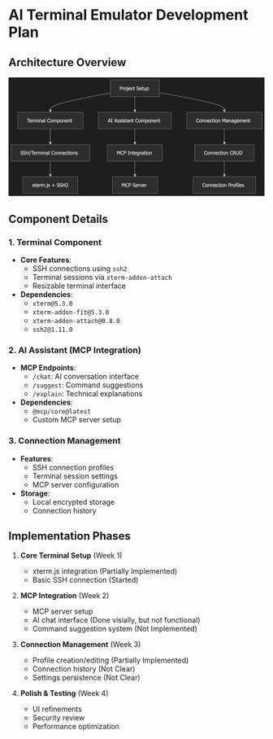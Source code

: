 # AI Terminal Emulator Development Plan

## Architecture Overview

![Graph](./Graph.png)

## Component Details

### 1. Terminal Component
- **Core Features**:
  - SSH connections using `ssh2`
  - Terminal sessions via `xterm-addon-attach`
  - Resizable terminal interface
- **Dependencies**:
  - `xterm@5.3.0`
  - `xterm-addon-fit@5.3.0`
  - `xterm-addon-attach@0.8.0`
  - `ssh2@1.11.0`

### 2. AI Assistant (MCP Integration)
- **MCP Endpoints**:
  - `/chat`: AI conversation interface
  - `/suggest`: Command suggestions
  - `/explain`: Technical explanations
- **Dependencies**:
  - `@mcp/core@latest`
  - Custom MCP server setup

### 3. Connection Management
- **Features**:
  - SSH connection profiles
  - Terminal session settings
  - MCP server configuration
- **Storage**:
  - Local encrypted storage
  - Connection history

## Implementation Phases

1. **Core Terminal Setup** (Week 1)
   - xterm.js integration (Partially Implemented)
   - Basic SSH connection (Started)

2. **MCP Integration** (Week 2)
   - MCP server setup
   - AI chat interface (Done visially, but not functional)
   - Command suggestion system (Not Implemented)

3. **Connection Management** (Week 3)
   - Profile creation/editing (Partially Implemented)
   - Connection history (Not Clear)
   - Settings persistence (Not Clear)

4. **Polish & Testing** (Week 4)
   - UI refinements
   - Security review
   - Performance optimization